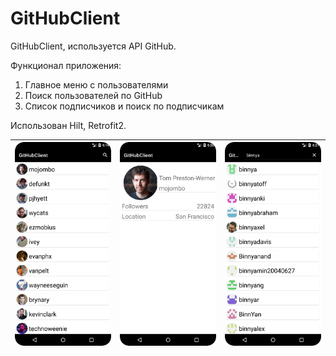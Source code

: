 # GitHubClient

GitHubClient, используется API GitHub.

Функционал приложения:
1. Главное меню с пользователями
2. Поиск пользователей по GitHub
3. Список подписчиков и поиск по подписчикам

Использован Hilt, Retrofit2.

|![Screenshot 1.](./Screenshots/Screenshot_1.png) | ![Screenshot 2.](./Screenshots/Screenshot_2.png) |![Screenshot 3.](./Screenshots/Screenshot_3.png) |
|---|---|---|
